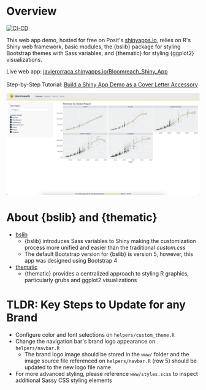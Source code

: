 # Overview

<!-- badges: start -->
  [![CI-CD](https://github.com/dar4datascience/bslib_demo_shiny/actions/workflows/CI-CD.yaml/badge.svg)](https://github.com/dar4datascience/bslib_demo_shiny/actions/workflows/CI-CD.yaml)
<!-- badges: end -->


This web app demo, hosted for free on Posit's [shinyapps.io](https://www.shinyapps.io/), relies on R's Shiny web framework, basic modules, the {bslib} package for styling Bootstrap themes with Sass variables, and {thematic} for styling {ggplot2} visualizations.

Live web app: [javierorraca.shinyapps.io/Bloomreach_Shiny_App](https://javierorraca.shinyapps.io/Bloomreach_Shiny_App)<br><br>
Step-by-Step Tutorial: [Build a Shiny App Demo as a Cover Letter Accessory](https://www.javierorracadeatcu.com/posts/2022-11-15-shiny-bslib-demo/2022-11-15-shiny-bslib-demo.html)

![](./www/Shiny_Demo_Preview.png)

# About {bslib} and {thematic}

* [bslib](https://rstudio.github.io/bslib/)
  * {bslib} introduces Sass variables to Shiny making the customization process more unified and easier than the traditional _custom.css_
  * The default Bootstrap version for {bslib} is version 5, however, this app was designed using Bootstrap 4
* [thematic](https://rstudio.github.io/thematic/)
  * {thematic} provides a centralized approach to styling R graphics, particularly grubs and ggplot2 visualizations

# TLDR: Key Steps to Update for any Brand

* Configure color and font selections on `helpers/custom_theme.R`
* Change the navigation bar's brand logo appearance on `helpers/navbar.R`
  * The brand logo image should be stored in the `www/` folder and the image source file referenced on `helpers/navbar.R` (row 5) should be updated to the new logo file name
* For more advanced styling, please reference `www/styles.scss` to inspect additional Sassy CSS styling elements


